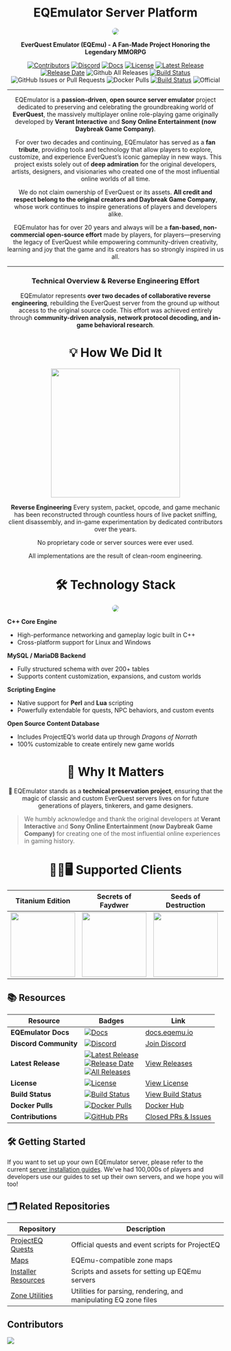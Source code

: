 <h1 align="center">EQEmulator Server Platform</h1>

<p align="center">
 <img src="https://gist.github.com/user-attachments/assets/00ff702f-963f-460d-bc9e-b67328912d41" style="border-radius: 10px">
</p>

<p align="center">
<b>EverQuest Emulator (EQEmu) - A Fan-Made Project Honoring the Legendary MMORPG</b>
</p>

<p align="center">
<a href="https://github.com/eqemu/server/graphs/contributors"><img src="https://img.shields.io/github/contributors/eqemu/server" alt="Contributors"></a>
<a href="https://discord.gg/QHsm7CD"><img src="https://img.shields.io/discord/212663220849213441?label=Discord&amp;logo=discord&amp;color=7289DA" alt="Discord"></a>
<a href="https://docs.eqemu.io"><img src="https://img.shields.io/badge/docs-MkDocs%20Powered-blueviolet" alt="Docs"></a>
<a href="./LICENSE"><img src="https://img.shields.io/github/license/EQEmu/Server" alt="License"></a> 
<a href="https://github.com/eqemu/server/releases"><img src="https://img.shields.io/github/v/release/eqemu/server" alt="Latest Release"></a>
<a href="https://github.com/EQEmu/Server/releases"><img src="https://img.shields.io/github/release-date/EQEmu/Server" alt="Release Date"></a>
<img src="https://img.shields.io/github/downloads/eqemu/server/total.svg" alt="Github All Releases"></a>
<a href="http://drone.akkadius.com/EQEmu/Server"><img src="http://drone.akkadius.com/api/badges/EQEmu/Server/status.svg" alt="Build Status"></a> 
<img src="https://img.shields.io/github/issues-pr-closed/eqemu/server" alt="GitHub Issues or Pull Requests">
<img src="https://img.shields.io/docker/pulls/akkadius/eqemu-server" alt="Docker Pulls">
<a href="http://drone.akkadius.com/EQEmu/Server"><img src="http://drone.akkadius.com/api/badges/EQEmu/Server/status.svg" alt="Build Status"></a> <img src="https://jb.gg/badges/official-plastic.svg" alt="Official"> 

</p>

***

<p align="center">
EQEmulator is a <b>passion-driven</b>, <b>open source server emulator</b> project dedicated to preserving and celebrating the groundbreaking world of <b>EverQuest</b>, the massively multiplayer online role-playing game originally developed by <b>Verant Interactive</b> and <b>Sony Online Entertainment (now Daybreak Game Company)</b>.
</p>

<p align="center">
For over two decades and continuing, EQEmulator has served as a <strong>fan tribute</strong>, providing tools and technology that allow players to explore, customize, and experience EverQuest’s iconic gameplay in new ways. This project exists solely out of <strong>deep admiration</strong> for the original developers, artists, designers, and visionaries who created one of the most influential online worlds of all time.
</p>

<p align="center">
We do not claim ownership of EverQuest or its assets. <strong>All credit and respect belong to the original creators and Daybreak Game Company</strong>, whose work continues to inspire generations of players and developers alike.
</p>

<p align="center">
EQEmulator has for over 20 years and always will be a <strong>fan-based, non-commercial open-source effort</strong> made by players, for players—preserving the legacy of EverQuest while empowering community-driven creativity, learning and joy that the game and its creators has so strongly inspired in us all.
</p>

***

<h3 align="center">
 Technical Overview & Reverse Engineering Effort
</h1>

<p align="center">EQEmulator represents <strong>over two decades of collaborative reverse engineering</strong>, rebuilding the EverQuest server from the ground up without access to the original source code. This effort was achieved entirely through <strong>community-driven analysis, network protocol decoding, and in-game behavioral research</strong>.</p>

<h1 align="center">
 💡 How We Did It
</h1>


<p align="center">
 <img src="https://gist.github.com/user-attachments/assets/85b3cc2c-a1e4-40a0-b140-7e4da2c3b057" height="300px">
 </p>


<p align="center">
 <strong>Reverse Engineering</strong> 
Every system, packet, opcode, and game mechanic has been reconstructed through countless hours of live packet sniffing, client disassembly, and in-game experimentation by dedicated contributors over the years.
</p>

<p align="center">
 No proprietary code or server sources were ever used.
</p>

<p align="center">
 All implementations are the result of clean-room engineering.
</p>


<h1 align="center">
 🛠️ Technology Stack
</h1>

<p align="center">
 <img src="https://gist.github.com/user-attachments/assets/ef619d36-5dbb-46fb-bd96-ae11eaa4661e" style="border-radius: 10px">
</p>

**C++ Core Engine**

* High-performance networking and gameplay logic built in C++
* Cross-platform support for Linux and Windows

**MySQL / MariaDB Backend**

* Fully structured schema with over 200+ tables
* Supports content customization, expansions, and custom worlds

**Scripting Engine**

* Native support for **Perl** and **Lua** scripting
* Powerfully extendable for quests, NPC behaviors, and custom events

**Open Source Content Database**

* Includes ProjectEQ’s world data up through *Dragons of Norrath*
* 100% customizable to create entirely new game worlds

<h1 align="center">
 🚀 Why It Matters
</h1>

<p align="center">🧬 EQEmulator stands as a <strong>technical preservation project</strong>, ensuring that the magic of classic and custom EverQuest servers lives on for future generations of players, tinkerers, and game designers.
</p>

> We humbly acknowledge and thank the original developers at **Verant Interactive** and **Sony Online Entertainment (now Daybreak Game Company)** for creating one of the most influential online experiences in gaming history.

<h1 align="center">
 🧑‍💻🖥️ Supported Clients
</h1>

|Titanium Edition|Secrets of Faydwer|Seeds of Destruction|Underfoot|Rain of Fear|
|:---:|:---:|:---:|:---:|:---:|
|<img src="http://i.imgur.com/hrwDxoM.jpg" height="150">|<img src="http://i.imgur.com/cRDW5tn.png" height="150">|<img src="http://i.imgur.com/V48kuVn.jpg" height="150">|<img src="http://i.imgur.com/IJQ0XMa.jpg" height="150">|<img src="http://i.imgur.com/OMpHkKa.png" height="100">|

## 📚 Resources

| Resource             | Badges                                                                                                                                                    | Link                                                                                              |
|---------------------|-----------------------------------------------------------------------------------------------------------------------------------------------------------|---------------------------------------------------------------------------------------------------|
| **EQEmulator Docs**  | [![Docs](https://img.shields.io/badge/docs-MkDocs%20Powered-blueviolet)](https://docs.eqemu.io)                                                             | [docs.eqemu.io](https://docs.eqemu.io/)                                                           |
| **Discord Community**| [![Discord](https://img.shields.io/discord/212663220849213441?label=Discord&logo=discord&color=7289DA)](https://discord.gg/QHsm7CD)                         | [Join Discord](https://discord.gg/QHsm7CD)                                                        |
| **Latest Release**   | [![Latest Release](https://img.shields.io/github/v/release/eqemu/server)](https://github.com/eqemu/server/releases) <br> [![Release Date](https://img.shields.io/github/release-date/EQEmu/Server)](https://github.com/EQEmu/Server/releases) <br> [![All Releases](https://img.shields.io/github/downloads/eqemu/server/total.svg)](https://github.com/eqemu/server/releases) | [View Releases](https://github.com/eqemu/server/releases)                                         |
| **License**          | [![License](https://img.shields.io/github/license/EQEmu/Server)](./LICENSE)                                                                                | [View License](./LICENSE)                                                                        |
| **Build Status**     | [![Build Status](http://drone.akkadius.com/api/badges/EQEmu/Server/status.svg)](http://drone.akkadius.com/EQEmu/Server)                                     | [View Build Status](http://drone.akkadius.com/EQEmu/Server)                                       |
| **Docker Pulls**     | [![Docker Pulls](https://img.shields.io/docker/pulls/akkadius/eqemu-server)](https://hub.docker.com/r/akkadius/eqemu-server)                                | [Docker Hub](https://hub.docker.com/r/akkadius/eqemu-server)                                      |
| **Contributions**    | [![GitHub PRs](https://img.shields.io/github/issues-pr-closed/eqemu/server)](https://github.com/eqemu/server/pulls?q=is%3Apr+is%3Aclosed)                   | [Closed PRs & Issues](https://github.com/eqemu/server/pulls?q=is%3Apr+is%3Aclosed)                |

## 🛠️ Getting Started

If you want to set up your own EQEmulator server, please refer to the current [server installation guides](https://docs.eqemu.io/#server-installation). We've had 100,000s of players and developers use our guides to set up their own servers, and we hope you will too!

## 🗂️ Related Repositories

| Repository         | Description                                                                      |
|--------------------|----------------------------------------------------------------------------------|
| [ProjectEQ Quests](https://github.com/ProjectEQ/projecteqquests)  | Official quests and event scripts for ProjectEQ                       |
| [Maps](https://github.com/Akkadius/EQEmuMaps)                     | EQEmu-compatible zone maps                                            |
| [Installer Resources](https://github.com/Akkadius/EQEmuInstall)   | Scripts and assets for setting up EQEmu servers                       |
| [Zone Utilities](https://github.com/EQEmu/zone-utilities)         | Utilities for parsing, rendering, and manipulating EQ zone files      |


## Contributors

<a href="https://github.com/EQEmu/server/graphs/contributors">
  <img src="https://contributors-img.firebaseapp.com/image?repo=EQEmu/server" />
</a>

